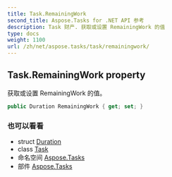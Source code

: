 ```yaml
---
title: Task.RemainingWork
second_title: Aspose.Tasks for .NET API 参考
description: Task 财产. 获取或设置 RemainingWork 的值
type: docs
weight: 1100
url: /zh/net/aspose.tasks/task/remainingwork/
---
```

## Task.RemainingWork property

获取或设置 RemainingWork 的值。

```csharp
public Duration RemainingWork { get; set; }
```

### 也可以看看

* struct [Duration](../../duration/)
* class [Task](../)
* 命名空间 [Aspose.Tasks](../../task/)
* 部件 [Aspose.Tasks](../../../)


